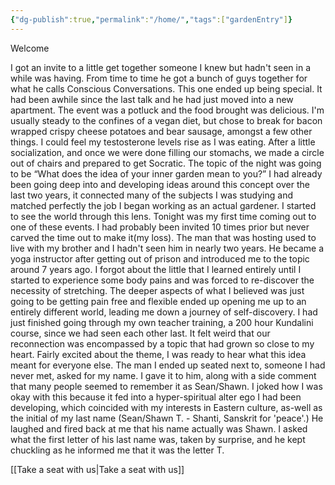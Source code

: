 ```yaml
---
{"dg-publish":true,"permalink":"/home/","tags":["gardenEntry"]}
---
```




Welcome

I got an invite to a little get together someone I knew but hadn't seen in a while was having. From time to time he got a bunch of guys together for what he calls Conscious Conversations. This one ended up being special. It had been awhile since the last talk and he had just moved into a new apartment. The event was a potluck and the food brought was delicious. I'm usually steady to the confines of a vegan diet, but chose to break for bacon wrapped crispy cheese potatoes and bear sausage, amongst a few other things. I could feel my testosterone levels rise as I was eating. After a little socialization, and once we were done filling our stomachs, we made a circle out of chairs and prepared to get Socratic. The topic of the night was going to be “What does the idea of your inner garden mean to you?” I had already been going deep into and developing ideas around this concept over the last two years, it connected many of the subjects I was studying and matched perfectly the job I began working as an actual gardener. I started to see the world through this lens. Tonight was my first time coming out to one of these events. I had probably been invited 10 times prior but never carved the time out to make it(my loss). The man that was hosting used to live with my brother and I hadn't seen him in nearly two years. He became a yoga instructor after getting out of prison and introduced me to the topic around 7 years ago. I forgot about the little that I learned entirely until I started to experience some body pains and was forced to re-discover the necessity of stretching. The deeper aspects of what I believed was just going to be getting pain free and flexible ended up opening me up to an entirely different world, leading me down a journey of self-discovery. I had just finished going through my own teacher training, a 200 hour Kundalini course, since we had seen each other last. It felt weird that our reconnection was encompassed by a topic that had grown so close to my heart. Fairly excited about the theme, I was ready to hear what this idea meant for everyone else. The man I ended up seated next to, someone I had never met, asked for my name. I gave it to him, along with a side comment that many people seemed to remember it as Sean/Shawn. I joked how I was okay with this because it fed into a hyper-spiritual alter ego I had been developing, which coincided with my interests in Eastern culture, as-well as the initial of my last name (Sean/Shawn T. - Shanti, Sanskrit for 'peace'.) He laughed and fired back at me that his name actually was Shawn. I asked what the first letter of his last name was, taken by surprise, and he kept chuckling as he informed me that it was the letter T. 

[[Take a seat with us\|Take a seat with us]]